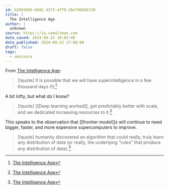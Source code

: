 ```yaml
---
id: b29d3456-6b92-4373-aff9-2be74b026720
title: |
  The Intelligence Age
author: |
  unknown
source: https://ia.samaltman.com
date_saved: 2024-09-23 10:03:40
date_published: 2024-09-22 17:00:00
draft: false
tags:
  - omnivore
---
```

From [The Intelligence Age](https://ia.samaltman.com):

> [!quote]
> It is possible that we will have superintelligence in a few thousand days (!);[^b29d3456-6b92-4373-aff9-2be74b026720]

A bit lofty, but what do I know?

> [!quote]
> [[Deep learning worked]], got predictably better with scale, and we dedicated increasing resources to it.[^b29d3456-6b92-4373-aff9-2be74b026720]

This speaks to the observation that [[frontier model]]s will continue to need bigger, faster, and more expensive supercomputers to improve.

> [!quote]
> humanity discovered an algorithm that could really, truly learn any distribution of data (or really, the underlying “rules” that produce any distribution of data).[^b29d3456-6b92-4373-aff9-2be74b026720]

[^b29d3456-6b92-4373-aff9-2be74b026720]: [The Intelligence Age](https://ia.samaltman.com)